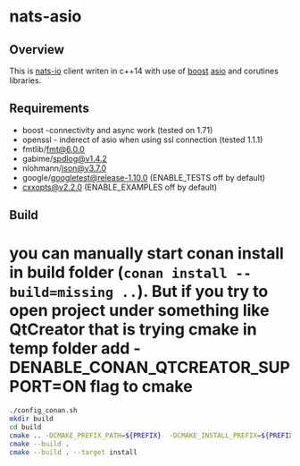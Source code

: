 # nats-asio

## Overview
This is [nats-io](https://nats.io/) client writen in c++14 with use of [boost](https://www.boost.org/) [asio](https://www.boost.org/doc/libs/release/libs/asio/) and corutines libraries.

## Requirements
- boost -connectivity and async work (tested on 1.71)
- openssl - inderect of asio when using ssl connection (tested 1.1.1)
- fmtlib/fmt@6.0.0
- gabime/spdlog@v1.4.2
- nlohmann/json@v3.7.0
- google/googletest@release-1.10.0 (ENABLE_TESTS off by default)
- cxxopts@v2.2.0 (ENABLE_EXAMPLES off by default)

## Build 
# you can manually start conan install in build folder (`conan install --build=missing ..`). But if you try to open project under something like QtCreator that is trying cmake in temp folder add -DENABLE_CONAN_QTCREATOR_SUPPORT=ON flag to cmake
```bash
./config_conan.sh
mkdir build
cd build
cmake .. -DCMAKE_PREFIX_PATH=${PREFIX}  -DCMAKE_INSTALL_PREFIX=${PREFIX} ${CMAKE_ARGS}
cmake --build .
cmake --build . --target install
```

